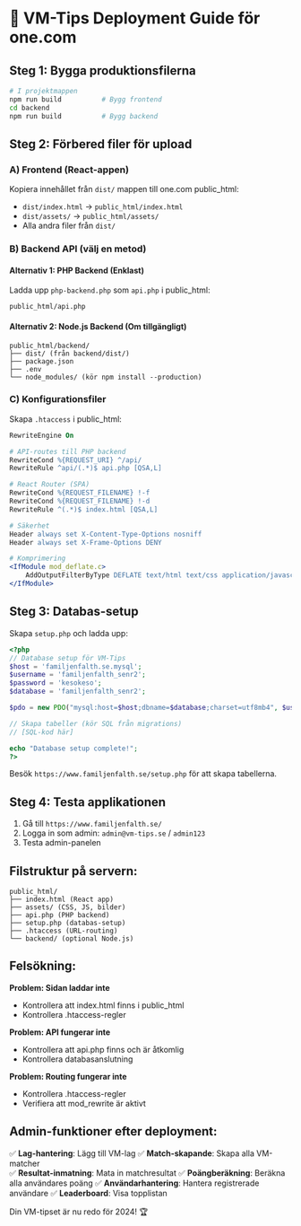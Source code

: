 # 🚀 VM-Tips Deployment Guide för one.com

## Steg 1: Bygga produktionsfilerna

```bash
# I projektmappen
npm run build          # Bygg frontend
cd backend
npm run build          # Bygg backend
```

## Steg 2: Förbered filer för upload

### A) Frontend (React-appen)
Kopiera innehållet från `dist/` mappen till one.com public_html:
- `dist/index.html` → `public_html/index.html`
- `dist/assets/` → `public_html/assets/`
- Alla andra filer från `dist/`

### B) Backend API (välj en metod)

#### Alternativ 1: PHP Backend (Enklast)
Ladda upp `php-backend.php` som `api.php` i public_html:
```
public_html/api.php
```

#### Alternativ 2: Node.js Backend (Om tillgängligt)
```
public_html/backend/
├── dist/ (från backend/dist/)
├── package.json
├── .env
└── node_modules/ (kör npm install --production)
```

### C) Konfigurationsfiler

Skapa `.htaccess` i public_html:
```apache
RewriteEngine On

# API-routes till PHP backend
RewriteCond %{REQUEST_URI} ^/api/
RewriteRule ^api/(.*)$ api.php [QSA,L]

# React Router (SPA)
RewriteCond %{REQUEST_FILENAME} !-f
RewriteCond %{REQUEST_FILENAME} !-d
RewriteRule ^(.*)$ index.html [QSA,L]

# Säkerhet
Header always set X-Content-Type-Options nosniff
Header always set X-Frame-Options DENY

# Komprimering
<IfModule mod_deflate.c>
    AddOutputFilterByType DEFLATE text/html text/css application/javascript
</IfModule>
```

## Steg 3: Databas-setup

Skapa `setup.php` och ladda upp:
```php
<?php
// Database setup för VM-Tips
$host = 'familjenfalth.se.mysql';
$username = 'familjenfalth_senr2';
$password = 'kesokeso';
$database = 'familjenfalth_senr2';

$pdo = new PDO("mysql:host=$host;dbname=$database;charset=utf8mb4", $username, $password);

// Skapa tabeller (kör SQL från migrations)
// [SQL-kod här]

echo "Database setup complete!";
?>
```

Besök `https://www.familjenfalth.se/setup.php` för att skapa tabellerna.

## Steg 4: Testa applikationen

1. Gå till `https://www.familjenfalth.se/`
2. Logga in som admin: `admin@vm-tips.se` / `admin123`
3. Testa admin-panelen

## Filstruktur på servern:
```
public_html/
├── index.html (React app)
├── assets/ (CSS, JS, bilder)
├── api.php (PHP backend)
├── setup.php (databas-setup)
├── .htaccess (URL-routing)
└── backend/ (optional Node.js)
```

## Felsökning:

**Problem: Sidan laddar inte**
- Kontrollera att index.html finns i public_html
- Kontrollera .htaccess-regler

**Problem: API fungerar inte**
- Kontrollera att api.php finns och är åtkomlig
- Kontrollera databasanslutning

**Problem: Routing fungerar inte**
- Kontrollera .htaccess-regler
- Verifiera att mod_rewrite är aktivt

## Admin-funktioner efter deployment:

✅ **Lag-hantering**: Lägg till VM-lag
✅ **Match-skapande**: Skapa alla VM-matcher  
✅ **Resultat-inmatning**: Mata in matchresultat
✅ **Poängberäkning**: Beräkna alla användares poäng
✅ **Användarhantering**: Hantera registrerade användare
✅ **Leaderboard**: Visa topplistan

Din VM-tipset är nu redo för 2024! 🏆